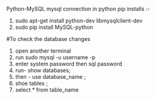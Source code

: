 Python-MySQL
mysql connection in python
pip installs :-
1. sudo apt-get install python-dev libmysqlclient-dev
2. sudo pip install MySQL-python

#To check the database changes 
1. open another terminal 
2. run sudo mysql -u username -p
3. enter system password then sql password
4. run- show databases;
5. then - use database_name ;
6. shoe tables ;
7. select * from table_name

